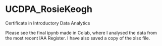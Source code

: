 # UCDPA_RosieKeogh
Certificate in Introductory Data Analytics

Please see the final ipynb made in Colab, where I analysed the data from the most recent IAA Register.
I have also saved a copy of the xlsx file.
